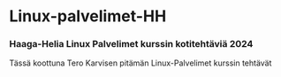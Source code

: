 # Linux-palvelimet-HH

### Haaga-Helia Linux Palvelimet kurssin kotitehtäviä 2024

Tässä koottuna Tero Karvisen pitämän Linux-Palvelimet kurssin tehtävät

